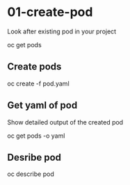 # 01-create-pod

Look after existing pod in your project

oc get pods

## Create pods

oc create -f pod.yaml

## Get yaml of pod

Show detailed output of the created pod

oc get pods <pod-name> -o yaml

## Desribe pod

oc describe pod <pod-name>
